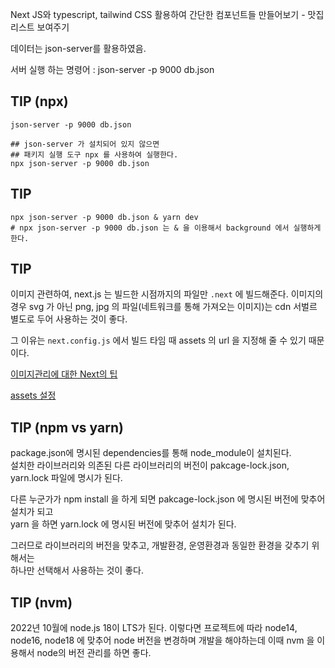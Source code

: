 Next JS와 typescript, tailwind CSS 활용하여 간단한 컴포넌트들 만들어보기 - 맛집 리스트 보여주기  

데이터는 json-server를 활용하였음. 

서버 실행 하는 명령어 : json-server -p 9000 db.json


## TIP (npx)
```shell
json-server -p 9000 db.json

## json-server 가 설치되어 있지 않으면 
## 패키지 실행 도구 npx 를 사용하여 실행한다.
npx json-server -p 9000 db.json
```

## TIP
```shell
npx json-server -p 9000 db.json & yarn dev
# npx json-server -p 9000 db.json 는 & 을 이용해서 background 에서 실행하게 한다.

```

## TIP 
이미지 관련하여, next.js 는 빌드한 시점까지의 파일만 `.next` 에 빌드해준다.
이미지의 경우 svg 가 아닌 png, jpg 의 파일(네트워크를 통해 가져오는 이미지)는 cdn 서벌르 별도로 두어 사용하는 것이 좋다.

그 이유는 `next.config.js` 에서 빌드 타임 때 assets 의 url 을 지정해 줄 수 있기 때문이다.

[이미지관리에 대한 Next의 팁](https://nextjs.org/docs/basic-features/static-file-serving)

[assets 설정](https://nextjs.org/docs/api-reference/next.config.js/cdn-support-with-asset-prefix)

## TIP (npm vs yarn)
package.json에 명시된 dependencies를 통해 node_module이 설치된다.   
설치한 라이브러리와 의존된 다른 라이브러리의 버전이 pakcage-lock.json, yarn.lock 파일에 명시가 된다.   

다른 누군가가 npm install 을 하게 되면 pakcage-lock.json 에 명시된 버전에 맞추어 설치가 되고   
yarn 을 하면 yarn.lock 에 명시된 버전에 맞추어 설치가 된다.   

그러므로 라이브러리의 버전을 맞추고, 개발환경, 운영환경과 동일한 환경을 갖추기 위해서는  
하나만 선택해서 사용하는 것이 좋다. 


## TIP (nvm)

2022년 10월에 node.js 18이 LTS가 된다. 
이렇다면 프로젝트에 따라 node14, node16, node18 에 맞추어 node 버전을 변경하며 개발을 해야하는데 이때 nvm 을 이용해서 node의 버전 관리를 하면 좋다. 
